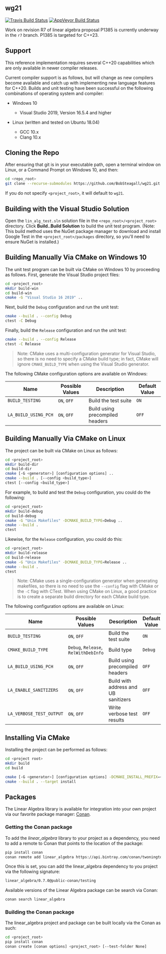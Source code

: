 ## wg21
 [![Travis Build Status](https://travis-ci.org/BobSteagall/wg21.svg?branch=master)](https://travis-ci.org/BobSteagall/wg21)
 [![AppVeyor Build Status](https://ci.appveyor.com/api/projects/status/github/BobSteagall/wg21?svg=true&branch=master)](https://ci.appveyor.com/project/BobSteagall/wg21)
 
Work on revision R7 of linear algebra proposal P1385 is currently underway in the `r7` branch.  P1385 is targeted for C++23.

## Support

This reference implementation requires several C++20 capabilities which are only available in newer compiler releases.  

Current compiler support is as follows, but will change as new compilers become available and catch up with implementing new language features for C++20.  Builds and unit testing have been successful on the following combinations of operating system and compiler:

* Windows 10
  * Visual Studio 2019, Version 16.5.4 and higher

* Linux (written and tested on Ubuntu 18.04)
  * GCC 10.x
  * Clang 10.x 

## Cloning the Repo

After ensuring that git is in your executable path, open a terminal window on Linux, or a Command Prompt on Windows 10, and then:

```bash
cd <repo_root>
git clone --recurse-submodules https://github.com/BobSteagall/wg21.git <project_root>
```

If you do not specify `<project_root>`, it will default to `wg21`.

## Building with the Visual Studio Solution

Open the `lin_alg_test.sln` solution file in the `<repo_root>/<project_root>` directory.  Click **Build..Build Solution** to build the unit test program.  (Note: This build method uses the NuGet package manager to download and install Google Test in the `<project_root>/packages` directory, so you'll need to ensure NuGet is installed.)


## Building Manually Via CMake on Windows 10

The unit test program can be built via CMake on Windows 10 by proceeding as follows.  First, generate the Visual Studio project files:

```bash
cd <project_root>
mkdir build-win
cd build-win
cmake -G "Visual Studio 16 2019" ..
```

Next, build the `Debug` configuration and run the unit test:

```bash
cmake --build . --config Debug
ctest -C Debug
```

Finally, build the `Release` configuration and run the unit test:

```bash
cmake --build . --config Release
ctest -C Release
```

> Note: CMake uses a multi-configuration generator for Visual Studio, so there is no need to specify a CMake build type;  in fact, CMake will ignore `CMAKE_BUILD_TYPE` when using the Visual Studio generator.  

The following CMake configuration options are available on Windows:

| Name                     | Possible Values                      | Description                          | Default Value |
|--------------------------|--------------------------------------|--------------------------------------|---------------|
| `BUILD_TESTING`          | `ON`, `OFF`                          | Build the test suite                 | `ON`          |
| `LA_BUILD_USING_PCH`     | `ON`, `OFF`                          | Build using precompiled headers      | `OFF`         |


## Building Manually Via CMake on Linux

The project can be built via CMake on Linux as follows:

```bash
cd <project_root>
mkdir build-dir
cd build-dir
cmake [-G <generator>] [configuration options] ..
cmake --build . [--config <build_type>]
ctest [--config <build_type>]
```

For example, to build and test the `Debug` configuration, you could do the following:

```bash
cd <project_root>
mkdir build-debug
cd build-debug
cmake -G "Unix Makefiles" -DCMAKE_BUILD_TYPE=Debug ..
cmake --build .
ctest
```

Likewise, for the `Release` configuration, you could do this:

```bash
cd <project_root>
mkdir build-release
cd build-release
cmake -G "Unix Makefiles" -DCMAKE_BUILD_TYPE=Release ..
cmake --build .
ctest
```

> Note: CMake uses a single-configuration generator when generating makefiles, so there is no need to use the `--config` flag with CMake or the `-C` flag with CTest.  When using CMake on Linux, a good practice is to create a separate build directory for each CMake build type.

The following configuration options are available on Linux:

| Name                     | Possible Values                      | Description                          | Default Value |
|--------------------------|--------------------------------------|--------------------------------------|---------------|
| `BUILD_TESTING`          | `ON`, `OFF`                          | Build the test suite                 | `ON`          |
| `CMAKE_BUILD_TYPE`       | `Debug`, `Release`, `RelWithDebInfo` | Build type                           | `Debug`       |
| `LA_BUILD_USING_PCH`     | `ON`, `OFF`                          | Build using precompiled headers      | `OFF`         |
| `LA_ENABLE_SANITIZERS`   | `ON`, `OFF`                          | Build with address and UB sanitizers | `OFF`         |
| `LA_VERBOSE_TEST_OUTPUT` | `ON`, `OFF`                          | Write verbose test results           | `OFF`         |

## Installing Via CMake

Installing the project can be performed as follows:

```bash
cd <project root>
mkdir build
cd build

cmake [-G <generator>] [configuration options] -DCMAKE_INSTALL_PREFIX=<install_dir> ..
cmake --build . --target install
```

## Packages

The Linear Algebra library is available for integration into your own project via our favorite package manager: [Conan](https://docs.conan.io/en/latest/).

### Getting the Conan package

To add the *linear_algebra* library to your project as a dependency, you need to add a remote to Conan that points to the location of the package:

```bash
pip install conan
conan remote add linear_algebra https://api.bintray.com/conan/twonington/public-conan
```

Once this is set, you can add the linear_algebra dependency to you project via the following signature:

```bash
linear_algebra/0.7.0@public-conan/testing
```

Available versions of the Linear Algebra package can be search via Conan:

```bash
conan search linear_algebra
```

### Building the Conan package

The linear_algebra project and package can be built locally via the Conan as such:

```bash
cd <project_root>
pip install conan
conan create [conan options] <project_root> [--test-folder None]
```
